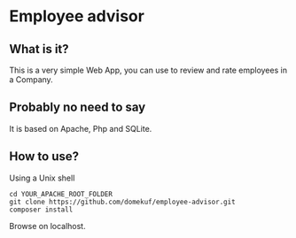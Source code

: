 Employee advisor
================

What is it?
-----------
This is a very simple Web App, you can use to review and rate employees in a Company.

Probably no need to say
-----------------------
It is based on Apache, Php and SQLite.

How to use?
-----------
Using a Unix shell
```
cd YOUR_APACHE_ROOT_FOLDER
git clone https://github.com/domekuf/employee-advisor.git
composer install
```
Browse on localhost.
